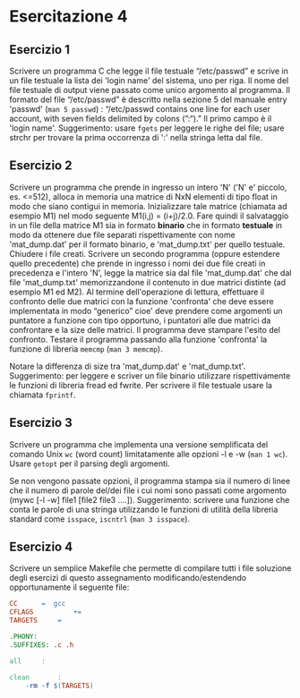 # Esercitazione 4
## Esercizio 1
Scrivere un programma C che legge il file testuale “/etc/passwd” e scrive in un file testuale la lista dei 'login name' del sistema, uno per riga. Il nome del file testuale di output viene passato come unico argomento al programma.
Il formato del file “/etc/passwd” è descritto nella sezione 5 del manuale entry 'passwd' (`man 5 passwd`) :
“/etc/passwd contains one line for each user account, with seven fields delimited by colons (”:“).”
Il primo campo è il 'login name'.
Suggerimento: usare `fgets` per leggere le righe del file; usare strchr per trovare la prima occorrenza di ':' nella stringa letta dal file.

## Esercizio 2
Scrivere un programma che prende in ingresso un intero 'N' ('N' e' piccolo, es. <=512), alloca in memoria una matrice di NxN elementi di tipo float in modo che siano contigui in memoria. Inizializzare tale matrice (chiamata ad esempio M1) nel modo seguente M1(i,j) = (i+j)/2.0. Fare quindi il salvataggio in un file della matrice M1 sia in formato **binario** che in formato **testuale** in modo da ottenere due file separati rispettivamente con nome 'mat_dump.dat' per il formato binario, e 'mat_dump.txt' per quello testuale. Chiudere i file creati.
Scrivere un secondo programma (oppure estendere quello precedente) che prende in ingresso i nomi dei due file creati in precedenza e l'intero 'N', legge la matrice sia dal file 'mat_dump.dat' che dal file 'mat_dump.txt' memorizzandone il contenuto in due matrici distinte (ad esempio M1 ed M2). Al termine dell'operazione di lettura, effettuare il confronto delle due matrici con la funzione 'confronta' che deve essere implementata in modo “generico” cioe' deve prendere come argomenti un puntatore a funzione con tipo opportuno, i puntatori alle due matrici da confrontare e la size delle matrici. Il programma deve stampare l'esito del confronto. Testare il programma passando alla funzione 'confronta' la funzione di libreria `memcmp` (`man 3 memcmp`).

Notare la differenza di size tra 'mat_dump.dat' e 'mat_dump.txt'.
Suggerimento: per leggere e scriver un file binario utilizzare rispettivamente le funzioni di libreria fread ed fwrite. Per scrivere il file testuale usare la chiamata `fprintf`.

## Esercizio 3
Scrivere un programma che implementa una versione semplificata del comando Unix `wc` (word count) limitatamente alle opzioni -l e -w (`man 1 wc`). Usare `getopt` per il parsing degli argomenti.

Se non vengono passate opzioni, il programma stampa sia il numero di linee che il numero di parole del/dei file i cui nomi sono passati come argomento (mywc [-l -w] file1 [file2 file3 ….]).
Suggerimento: scrivere una funzione che conta le parole di una stringa utilizzando le funzioni di utilità della libreria standard come `isspace`, `iscntrl` (`man 3 isspace`).

## Esercizio 4
Scrivere un semplice Makefile che permette di compilare tutti i file soluzione degli esercizi di questo assegnamento modificando/estendendo opportunamente il seguente file:
```Makefile
CC		=  gcc
CFLAGS	        += 
TARGETS		= 

.PHONY: 
.SUFFIXES: .c .h

all		:

clean		: 
	-rm -f $(TARGETS)
```